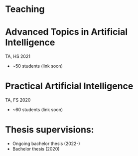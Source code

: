 # Teaching

# Advanced Topics in Artificial Intelligence
TA,  HS 2021
* ~50 students (link soon)

# Practical Artificial Intelligence
TA, FS 2020
* ~60 students (link soon)

# Thesis supervisions:
- Ongoing bachelor thesis (2022-)
- Bachelor thesis (2020)